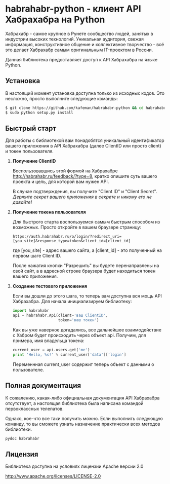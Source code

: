 habrahabr-python - клиент API Хабрахабра на Python
==================================================

Хабрахабр - самое крупное в Рунете сообщество людей, занятых в индустрии высоких
технологий. Уникальная аудитория, свежая информация, конструктивное общение и
коллективное творчество - всё это делает Хабрахабр самым оригинальным
IT-проектом в России.

Данная библиотека предоставляет доступ к API Хабрахабра на языке Python.

Установка
---------

В настоящий момент установка доступна только из исходных кодов. Это несложно,
просто выполните следующие команды:

```bash
$ git clone https://github.com/kafeman/habrahabr-python && cd habrahabr-python
$ sudo python setup.py install
```

Быстрый старт
-------------

Для работы с библиотекой вам понадобятся уникальный идентификатор вашего
приложения в API Хабрахабра (далее ClientID или просто client) и токен
пользователя.

1. **Получение ClientID**

   Воспользовавшись этой формой на Хабрахабре
   http://habrahabr.ru/feedback/?type=8, кратко опишите суть вашего проекта и
   цель, для которой вам нужен API.

   В случае подтверждения, вы получите "Client ID" и "Client Secret". *Держите
   секрет вашего приложения в секрете и никому его не давайте!*

2. **Получение токена пользователя**

   Для быстрого старта воспользуемся самым быстрым способом из возможных.
   Просто откройте в вашем браузере страницу:

       https://auth.habrahabr.ru/o/login/?redirect_uri=[you_site]&response_type=token&client_id=[client_id]

   где [you_site] - адрес вашего сайта, а [client_id] - это полученный на первом
   шаге Client ID.

   После нажатия кнопки "Разрешить" вы будете перенаправлены на свой сайт, а в
   адресной строке браузера будет находиться токен вашего приложения.

3. **Создание тестового приложения**

   Если вы дошли до этого шага, то теперь вам доступна вся мощь API Хабрахабра.
   Для начала инициализируем библиотеку:

   ```python
   import habrahabr
   api = habrahabr.Api(client='ваш ClientID',
                       token='ваш токен')
   ```

   Как вы уже наверное догадались, все дальнейшее взаимодействие с Хабром будет
   происходить через объект api. Получим, для примера, имя владельца токена:

   ```python
   current_user = api.users.get('me')
   print 'Hello, %s!' % current_user['data']['login']
   ```

   Переменнная current_user содержит теперь объект с данными о пользователе.

Полная документация
-------------------

К сожалению, какая-либо официальная документация API Хабрахабра отсутствует, а
настоящая библиотека была написана командой первоклассных телепатов.

Однако, кое-что все таки получить можно. Если выполнить следующую команду, то вы
сможете узнать назначение практически всех методов библиотеки.

```bash
pydoc habrahabr
```

Лицензия
--------

Библиотека доступна на условиях лицензии Apache версии 2.0

http://www.apache.org/licenses/LICENSE-2.0
